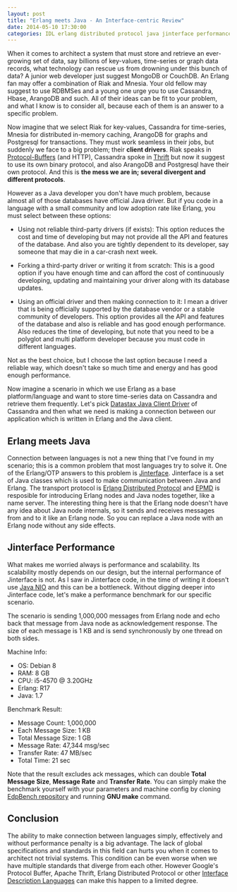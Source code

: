 ```yaml
---
layout: post
title: "Erlang meets Java - An Interface-centric Review"
date: 2014-05-10 17:30:00
categories: IDL erlang distributed protocol java jinterface performance benchmark database
---
```


When it comes to architect a system that must store and retrieve an ever-growing set of data, say billions of key-values, time-series or graph data records, what technology can rescue us from drowning under this bunch of data? A junior web developer just suggest MongoDB or CouchDB. An Erlang fan may offer a combination of Riak and Mnesia. Your old fellow may suggest to use RDBMSes and a young one urge you to use Cassandra, Hbase, ArangoDB and such. All of their ideas can be fit to your problem, and what I know is to consider all, because each of them is an answer to a specific problem.

Now imagine that we select Riak for key-values, Cassandra for time-series, Mnesia for distributed in-memory caching, ArangoDB for graphs and Postgresql for transactions. They must work seamless in their jobs, but suddenly we face to a big problem; their **client drivers**. Riak speaks in [Protocol-Buffers](http://en.wikipedia.org/wiki/Protocol_Buffers) (and HTTP), Cassandra spoke in [Thrift](http://en.wikipedia.org/wiki/Apache_Thrift) but now it suggest to use its own binary protocol, and also ArangoDB and Postgresql have their own protocol. And this is **the mess we are in; several divergent and different protocols**.

However as a Java developer you don't have much problem, because almost all of those databases have official Java driver. But if you code in a language with a small community and low adoption rate like Erlang, you must select between these options:

- Using not reliable third-party drivers (if exists):
This option reduces the cost and time of developing but may not provide all the API and features of the database. And also you are tightly dependent to its developer, say someone that may die in a car-crash next week.

- Forking a third-party driver or writing it from scratch:
This is a good option if you have enough time and can afford the cost of continuously developing, updating and maintaining your driver along with its database updates.

- Using an official driver and then making connection to it:
I mean a driver that is being officially supported by the database vendor or a stable community of developers. This option provides all the API and features of the database and also is reliable and has good enough performance. Also reduces the time of developing, but note that you need to be a polyglot and multi platform developer because you must code in different languages.

Not as the best choice, but I choose the last option because I need a reliable way, which doesn't take so much time and energy and has good enough performance. 

Now imagine a scenario in which we use Erlang as a base platform/language and want to store time-series data on Cassandra and retrieve them frequently. Let's pick [Datastax Java Client Driver](--link--) of Cassandra and then what we need is making a connection between our application which is written in Erlang and the Java client.

## Erlang meets Java

Connection between languages is not a new thing that I've found in my scenario; this is a common problem that most languages try to solve it. One of the Erlang/OTP answers to this problem is [Jinterface](http://www.erlang.org/doc/apps/jinterface/jinterface_users_guide.html). Jinterface is a set of Java classes which is used to make communication between Java and Erlang. The transport protocol is [Erlang Distributed Protocol](http://www.erlang.org/doc/apps/erts/erl_dist_protocol.html) and [EPMD](http://www.erlang.org/doc/man/epmd.html) is resposible for introducing Erlang nodes and Java nodes together, like a name server. The interesting thing here is that the Erlang node doesn't have any idea about Java node internals, so it sends and receives messages from and to it like an Erlang node. So you can replace a Java node with an Erlang node without any side effects.

## Jinterface Performance

What makes me worried always is performance and scalability. Its scalability mostly depends on our design, but the internal performance of Jinterface is not. As I saw in Jinterface code, in the time of writing it doesn't use [Java NIO](http://en.wikipedia.org/wiki/Non-blocking_I/O_%28Java%29) and this can be a bottleneck. Without digging deeper into Jinterface code, let's make a performance benchmark for our specific scenario.

The scenario is sending 1,000,000 messages from Erlang node and echo back that message from Java node as acknowledgement response. The size of each message is 1 KB and is send synchronously by one thread on both sides.

Machine Info:

- OS: Debian 8
- RAM: 8 GB
- CPU: i5-4570 @ 3.20GHz
- Erlang: R17
- Java: 1.7

Benchmark Result:

- Message Count: 1,000,000
- Each Message Size: 1 KB
- Total Message Size: 1 GB
- Message Rate: 47,344 msg/sec
- Transfer Rate: 47 MB/sec
- Total Time: 21 sec

Note that the result excludes ack messages, which can double __Total Message Size__, __Message Rate__ and __Transfer Rate__.
You can simply make the benchmark yourself with your parameters and machine config by cloning [EdpBench repository](https://github.com/hamidreza-s/EdpBench) and running __GNU make__ command.

## Conclusion

The ability to make connection between languages simply, effectively and without performance penalty is a big advantage. The lack of global specifications and standards in this field can hurts you when it comes to architect not trivial systems. This condition can be even worse when we have multiple standards that diverge from each other.
However Google's Protocol Buffer, Apache Thrift, Erlang Distributed Protocol or other [Interface Description Languages](http://en.wikipedia.org/wiki/IDL_%28programming_language%29) can make this happen to a limited degree.
